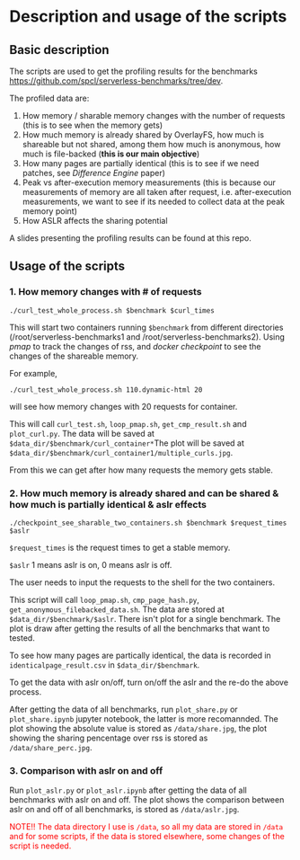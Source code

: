
# Description and usage of the scripts 

## Basic description

The scripts are used to get the profiling results for the benchmarks https://github.com/spcl/serverless-benchmarks/tree/dev.

The profiled data are:

1. How memory / sharable memory changes with the number of requests (this is to see when the memory gets) 
2. How much memory is already shared by OverlayFS, how much is shareable but not shared, among them how much is anonymous, how much is file-backed (**this is our main objective**)
3. How many pages are partially identical (this is to see if we need patches, see *Difference Engine* paper) 
4. Peak vs after-execution memory measurements (this is because our measurements of memory are all taken after request, i.e. after-execution measurements, we want to see if its needed to collect data at the peak memory point)
5. How ASLR affects the sharing potential

A slides presenting the profiling results can be found at this repo.

## Usage of the scripts

### 1. How memory changes with # of requests
`./curl_test_whole_process.sh $benchmark $curl_times`

This will start two containers running `$benchmark` from different directories (/root/serverless-benchmarks1 and /root/serverless-benchmarks2). Using *pmap* to track the changes of rss, and *docker checkpoint* to see the changes of the shareable memory.

For example, 

`./curl_test_whole_process.sh 110.dynamic-html 20` 

will see how memory changes with 20 requests for container.

This will call `curl_test.sh`, `loop_pmap.sh`, `get_cmp_result.sh` and `plot_curl.py`. The data will be saved at `$data_dir/$benchmark/curl_container*`The plot will be saved at `$data_dir/$benchmark/curl_container1/multiple_curls.jpg`.

From this we can get after how many requests the memory gets stable.

### 2. How much memory is already shared and can be shared & how much is partially identical & aslr effects
`./checkpoint_see_sharable_two_containers.sh $benchmark $request_times $aslr`

`$request_times` is the request times to get a stable memory.

`$aslr` 1 means aslr is on, 0 means aslr is off.

The user needs to input the requests to the shell for the two containers.

This script will call `loop_pmap.sh`, `cmp_page_hash.py`, `get_anonymous_filebacked_data.sh`. The data are stored at `$data_dir/$benchmark/$aslr`. There isn't plot for a single benchmark. The plot is draw after getting the results of all the benchmarks that want to tested.

To see how many pages are partically identical, the data is recorded in `identicalpage_result.csv` in `$data_dir/$benchmark`.

To get the data with aslr on/off, turn on/off the aslr and the re-do the above process.

After getting the data of all benchmarks, run `plot_share.py` or `plot_share.ipynb` jupyter notebook, the latter is more recomannded. The plot showing the absolute value is stored as `/data/share.jpg`, the plot showing the sharing pencentage over rss is stored as `/data/share_perc.jpg`.

### 3. Comparison with aslr on and off
Run `plot_aslr.py` or `plot_aslr.ipynb` after getting the data of all benchmarks with aslr on and off. The plot shows the comparison between aslr on and off of all benchmarks, is stored as `/data/aslr.jpg`.


<font color=red>NOTE!! The data directory I use is `/data`, so all my data are stored in `/data` and for some scripts, if the data is stored elsewhere, some changes of the script is needed.</font>